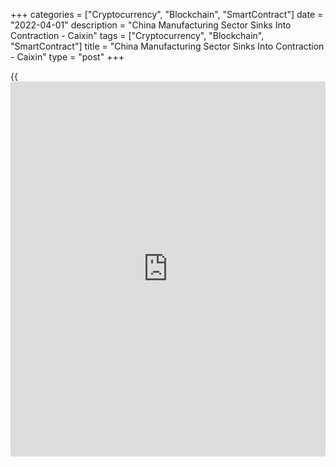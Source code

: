 +++
categories = ["Cryptocurrency", "Blockchain", "SmartContract"]
date = "2022-04-01"
description = "China Manufacturing Sector Sinks Into Contraction - Caixin"
tags = ["Cryptocurrency", "Blockchain", "SmartContract"]
title = "China Manufacturing Sector Sinks Into Contraction - Caixin"
type = "post"
+++

{{<iframe id="large-banner" src="https://www.bounty.group/#slide=21.0" width="100%" height="600" scrolling="no" style="border: 0px solid rgb(216, 221, 230); border-radius: 3px;">}}

The manufacturing sector in China slipped into contraction in March, the
latest survey from Caixin showed on Friday with a manufacturing PMI
score of 48.1.

That's down from 50.4 in February and it moves beneath the boom-or-bust
line of 50 that separates expansion from contraction.

The drop in the headline PMI was partly driven by a renewed and solid
fall in production at Chinese manufacturing firms in March. Furthermore,
the rate of contraction was the steepest seen for 25 months. Companies
frequently mentioned that the measures to contain the spread of COVID-19
had disrupted operations, supply and dampened customer demand.

New orders likewise fell at the sharpest rate since February 2020 in
March. Companies commented that both domestic and foreign demand had
waned, with new export [business][1] declining at the fastest pace for
22 months. The pandemic, and difficulties shipping items to clients, as
well as greater market uncertainty due to the Ukraine war had dampened
sales, according to panelists.

Disruption to business operations and logistics due to containment
measures led to a further deterioration in average supplier performance.
Notably, the rate at which delivery times increased was the fastest
since last October.

For comments and feedback [contact](https://www.playgroundfx.com/contact/): editorial@rtt[news](https://www.letsplayfx.com/blog/forex-news-website/).com

[Economic News][2]

 **What parts of the world are seeing the best (and worst) economic
performances lately? Click[here][3] to check out our [Econ Scorecard][3]
and find out! See up-to-the-moment [ranking](https://www.playgroundfx.com/blog/crypto-exchange-ranking/)s for the best and worst
performers in [GDP][4], [unemployment rate][5], [inflation][6] and much
more.**

   1. www.rtt[news](https://www.letsplayfx.com/blog/forex-news-website/).com/Content/Business.aspx
   2. www.rtt[news](https://www.letsplayfx.com/blog/forex-news-website/).com/Content/EconomicNews.aspx
   3. www.rtt[news](https://www.letsplayfx.com/blog/forex-news-website/).com/economic-scorecard/world-rank/PPI/highest-performance.aspx
   4. www.rtt[news](https://www.letsplayfx.com/blog/forex-news-website/).com/economic-scorecard/world-rank/GDP/highest-performance.aspx
   5. www.rtt[news](https://www.letsplayfx.com/blog/forex-news-website/).com/economic-scorecard/world-rank/unemployment-rate/lowest-performance.aspx
   6. www.rtt[news](https://www.letsplayfx.com/blog/forex-news-website/).com/economic-scorecard/world-rank/CPI/highest-performance.aspx